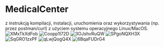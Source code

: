 # MedicalCenter
z instrukcją kompilacji, instalacji, uruchomienia oraz
wykorzystywania (np. przez postman/curl) z użyciem systemu operacyjnego
Linux/MacOS.
![XMxTkXdFob](https://user-images.githubusercontent.com/35082302/227745416-7d3236b7-2399-48af-b1c6-73fb844e94b1.png)
![Coopp1I72D](https://user-images.githubusercontent.com/35082302/227745421-6aad3ade-6caa-467f-96a5-75b64ca4fbb1.png)
![3OJshvRuQW](https://user-images.githubusercontent.com/35082302/227745423-d2f3589f-0651-471f-8a3f-37df5bdf265c.png)
![SPgoNQXH3X](https://user-images.githubusercontent.com/35082302/227745425-a9ae6f16-c3f4-457d-9505-2e7abd86681c.png)
![SqGRO1zxPF](https://user-images.githubusercontent.com/35082302/227745426-29c618e5-6398-4765-884e-9bbbdde395d5.png)
![qLwjQogQ4X](https://user-images.githubusercontent.com/35082302/227745428-739d8d9f-1d29-4c2c-b7e9-e4ff418849ae.png)
![6BqaFUDrG4](https://user-images.githubusercontent.com/35082302/227745430-2e792a49-d82b-49c5-9f28-2886f7e4a6db.png)
